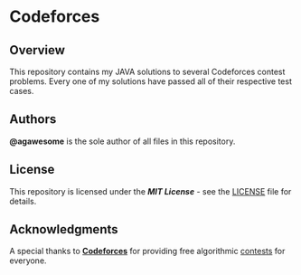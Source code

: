 # Codeforces

## Overview
This repository contains my JAVA solutions to several Codeforces contest problems. Every one of my solutions have passed all of their respective test cases.

## Authors
**@agawesome** is the sole author of all files in this repository.

## License
This repository is licensed under the **_MIT License_** - see the [LICENSE](LICENSE) file for details.

## Acknowledgments
A special thanks to [**Codeforces**](http://codeforces.com/) for providing free algorithmic [contests](http://codeforces.com/contests) for everyone.
